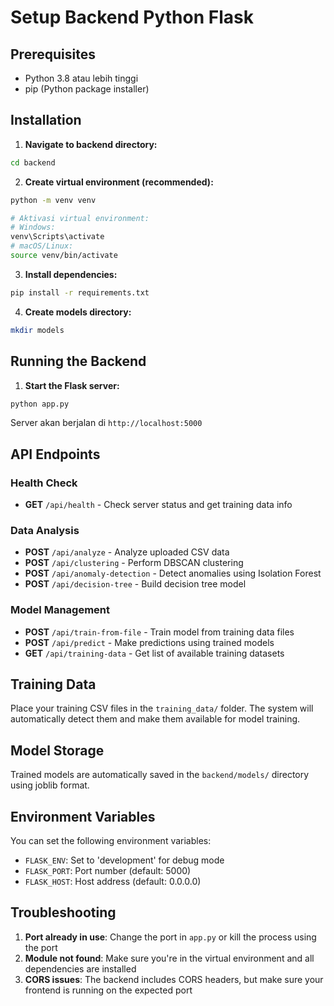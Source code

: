 # Setup Backend Python Flask

## Prerequisites
- Python 3.8 atau lebih tinggi
- pip (Python package installer)

## Installation

1. **Navigate to backend directory:**
```bash
cd backend
```

2. **Create virtual environment (recommended):**
```bash
python -m venv venv

# Aktivasi virtual environment:
# Windows:
venv\Scripts\activate
# macOS/Linux:
source venv/bin/activate
```

3. **Install dependencies:**
```bash
pip install -r requirements.txt
```

4. **Create models directory:**
```bash
mkdir models
```

## Running the Backend

1. **Start the Flask server:**
```bash
python app.py
```

Server akan berjalan di `http://localhost:5000`

## API Endpoints

### Health Check
- **GET** `/api/health` - Check server status and get training data info

### Data Analysis
- **POST** `/api/analyze` - Analyze uploaded CSV data
- **POST** `/api/clustering` - Perform DBSCAN clustering
- **POST** `/api/anomaly-detection` - Detect anomalies using Isolation Forest
- **POST** `/api/decision-tree` - Build decision tree model

### Model Management
- **POST** `/api/train-from-file` - Train model from training data files
- **POST** `/api/predict` - Make predictions using trained models
- **GET** `/api/training-data` - Get list of available training datasets

## Training Data

Place your training CSV files in the `training_data/` folder. The system will automatically detect them and make them available for model training.

## Model Storage

Trained models are automatically saved in the `backend/models/` directory using joblib format.

## Environment Variables

You can set the following environment variables:

- `FLASK_ENV`: Set to 'development' for debug mode
- `FLASK_PORT`: Port number (default: 5000)
- `FLASK_HOST`: Host address (default: 0.0.0.0)

## Troubleshooting

1. **Port already in use**: Change the port in `app.py` or kill the process using the port
2. **Module not found**: Make sure you're in the virtual environment and all dependencies are installed
3. **CORS issues**: The backend includes CORS headers, but make sure your frontend is running on the expected port
